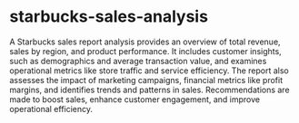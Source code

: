 # starbucks-sales-analysis
A Starbucks sales report analysis provides an overview of total revenue, sales by region, and product performance. It includes customer insights, such as demographics and average transaction value, and examines operational metrics like store traffic and service efficiency. The report also assesses the impact of marketing campaigns, financial metrics like profit margins, and identifies trends and patterns in sales. Recommendations are made to boost sales, enhance customer engagement, and improve operational efficiency.






